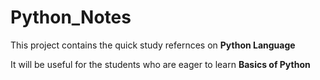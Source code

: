 # Python_Notes

This project contains the quick study refernces on **Python Language**

It will be useful for the students who are eager to learn **Basics of Python**
